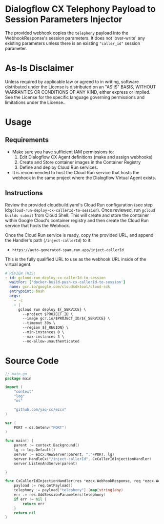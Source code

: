 # Dialogflow CX Telephony Payload to Session Parameters Injector
The provided webhook copies the `telephony` payload into the WebhookResponse's session parameters.  It does not 'over-write' any existing parameters unless there is an existing `"caller_id"` session parameter.

# As-Is Disclaimer
Unless required by applicable law or agreed to in writing, software distributed under the License is distributed on an "AS IS" BASIS, WITHOUT WARRANTIES OR CONDITIONS OF ANY KIND, either express or implied. See the License for the specific language governing permissions and limitations under the License..

# Usage
## Requirements
- Make sure you have sufficient IAM permissions to: 
  1. Edit Dialogflow CX Agent definitions (make and assign webhooks)
  2. Create and Store container images in the Container Registry
  3. Define and deploy Cloud Run services.
- It is recommended to host the Cloud Run service that hosts the webhook in the same project where the Dialogflow Virtual Agent exists.  

## Instructions
Review the provided cloudbuild.yaml's Cloud Run configuration (see step id:`gcloud-run-deploy-cx-callerId-to-session`).  Once reviewed, run `gcloud builds submit` from Cloud Shell.  This will create and store the container within Google Cloud's container registry and then create the Cloud Run service that hosts the Webhook.  

Once the Cloud Run service is ready, copy the provided URL, and append the Handler's path (`/inject-callerId`) to it: 

- `https://auto-generated-spam.run.app/inject-callerId`

This is the fully qualified URL to use as the webhook URL inside of the virtual agent.  

```yaml
# REVIEW THIS!
- id: gcloud-run-deploy-cx-callerId-to-session
  waitFor: ['docker-build-push-cx-callerId-to-session']
  name: gcr.io/google.com/cloudsdktool/cloud-sdk
  entrypoint: bash
  args:
    - -c
    - |
      gcloud run deploy ${_SERVICE} \
        --project $PROJECT_ID \
        --image gcr.io/$PROJECT_ID/${_SERVICE} \
        --timeout 30s \
        --region ${_REGION} \
        --min-instances 0 \
        --max-instances 3 \
        --no-allow-unauthenticated
```

# Source Code
```go
// main.go
package main

import (
	"context"
	"log"
	"os"

	"github.com/yaq-cc/ezcx"
)

var (
	PORT = os.Getenv("PORT")
)

func main() {
	parent := context.Background()
	lg := log.Default()
	server := ezcx.NewServer(parent, ":"+PORT, lg)
	server.HandleCx("/inject-callerId", CxCallerIdInjectionHandler)
	server.ListenAndServe(parent)

}

func CxCallerIdInjectionHandler(res *ezcx.WebhookResponse, req *ezcx.WebhookRequest) error {
	payload := req.GetPayload()
	telephony := payload["telephony"].(map[string]any)
	err := res.AddSessionParameters(telephony)
	if err != nil {
		return err
	}
	return nil
}
```
